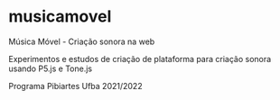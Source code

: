 musicamovel
===========

Música Móvel - Criação sonora na web

Experimentos e estudos de criação de plataforma para criação sonora usando P5.js e Tone.js

Programa Pibiartes Ufba 2021/2022



